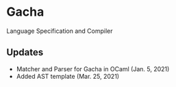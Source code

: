 # Gacha
Language Specification and Compiler

## Updates
- Matcher and Parser for Gacha in OCaml (Jan. 5, 2021)
- Added AST template (Mar. 25, 2021)
